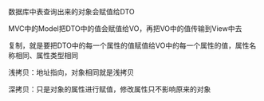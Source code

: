 数据库中表查询出来的对象会赋值给DTO

MVC中的Model把DTO中的值会赋值给VO，再把VO中的值传输到View中去



复制，就是要把DTO中的每一个属性的值赋值给VO中的每一个属性的值，属性名称相同、属性类型相同 

浅拷贝：地址指向，对象相同就是浅拷贝

深拷贝：只是对象的属性进行赋值，修改属性只不影响原来的对象

